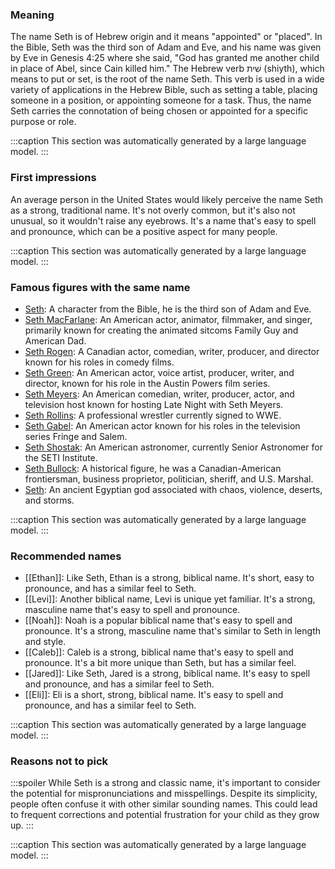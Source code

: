 ### Meaning
The name Seth is of Hebrew origin and it means "appointed" or "placed". In the Bible, Seth was the third son of Adam and Eve, and his name was given by Eve in Genesis 4:25 where she said, "God has granted me another child in place of Abel, since Cain killed him." The Hebrew verb שִׁית (shiyth), which means to put or set, is the root of the name Seth. This verb is used in a wide variety of applications in the Hebrew Bible, such as setting a table, placing someone in a position, or appointing someone for a task. Thus, the name Seth carries the connotation of being chosen or appointed for a specific purpose or role.

:::caption
This section was automatically generated by a large language model.
:::

### First impressions
An average person in the United States would likely perceive the name Seth as a strong, traditional name. It's not overly common, but it's also not unusual, so it wouldn't raise any eyebrows. It's a name that's easy to spell and pronounce, which can be a positive aspect for many people.

:::caption
This section was automatically generated by a large language model.
:::

### Famous figures with the same name
- [Seth](https://en.wikipedia.org/wiki/Seth): A character from the Bible, he is the third son of Adam and Eve.
- [Seth MacFarlane](https://en.wikipedia.org/wiki/Seth_MacFarlane): An American actor, animator, filmmaker, and singer, primarily known for creating the animated sitcoms Family Guy and American Dad.
- [Seth Rogen](https://en.wikipedia.org/wiki/Seth_Rogen): A Canadian actor, comedian, writer, producer, and director known for his roles in comedy films.
- [Seth Green](https://en.wikipedia.org/wiki/Seth_Green): An American actor, voice artist, producer, writer, and director, known for his role in the Austin Powers film series.
- [Seth Meyers](https://en.wikipedia.org/wiki/Seth_Meyers): An American comedian, writer, producer, actor, and television host known for hosting Late Night with Seth Meyers.
- [Seth Rollins](https://en.wikipedia.org/wiki/Seth_Rollins): A professional wrestler currently signed to WWE.
- [Seth Gabel](https://en.wikipedia.org/wiki/Seth_Gabel): An American actor known for his roles in the television series Fringe and Salem.
- [Seth Shostak](https://en.wikipedia.org/wiki/Seth_Shostak): An American astronomer, currently Senior Astronomer for the SETI Institute.
- [Seth Bullock](https://en.wikipedia.org/wiki/Seth_Bullock): A historical figure, he was a Canadian-American frontiersman, business proprietor, politician, sheriff, and U.S. Marshal.
- [Seth](https://en.wikipedia.org/wiki/Seth): An ancient Egyptian god associated with chaos, violence, deserts, and storms.

:::caption
This section was automatically generated by a large language model.
:::

### Recommended names
- [[Ethan]]: Like Seth, Ethan is a strong, biblical name. It's short, easy to pronounce, and has a similar feel to Seth.
- [[Levi]]: Another biblical name, Levi is unique yet familiar. It's a strong, masculine name that's easy to spell and pronounce.
- [[Noah]]: Noah is a popular biblical name that's easy to spell and pronounce. It's a strong, masculine name that's similar to Seth in length and style.
- [[Caleb]]: Caleb is a strong, biblical name that's easy to spell and pronounce. It's a bit more unique than Seth, but has a similar feel.
- [[Jared]]: Like Seth, Jared is a strong, biblical name. It's easy to spell and pronounce, and has a similar feel to Seth.
- [[Eli]]: Eli is a short, strong, biblical name. It's easy to spell and pronounce, and has a similar feel to Seth.

:::caption
This section was automatically generated by a large language model.
:::

### Reasons not to pick
:::spoiler
While Seth is a strong and classic name, it's important to consider the potential for mispronunciations and misspellings. Despite its simplicity, people often confuse it with other similar sounding names. This could lead to frequent corrections and potential frustration for your child as they grow up.
:::

:::caption
This section was automatically generated by a large language model.
:::